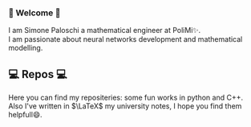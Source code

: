 ### 👋 Welcome 👋

I am Simone Paloschi a mathematical engineer at PoliMi✨.  
I am passionate about neural networks development and mathematical modelling.

## 💻 Repos 💻
Here you can find my repositeries: some fun works in python and C++.  
Also I've written in $\LaTeX$ my university notes, I hope you find them helpfull😄.


<!--
**Palpal16/Palpal16** is a ✨ _special_ ✨ repository because its `README.md` (this file) appears on your GitHub profile.

Here are some ideas to get you started:

- 🔭 I’m currently working on ...
- 🌱 I’m currently learning ...
- 👯 I’m looking to collaborate on ...
- 🤔 I’m looking for help with ...
- 💬 Ask me about ...
- 📫 How to reach me: ...
- 😄 Pronouns: ...
- ⚡ Fun fact: ...
-->
